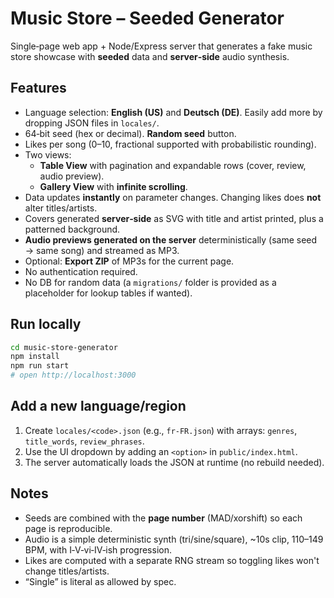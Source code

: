 
# Music Store – Seeded Generator

Single‑page web app + Node/Express server that generates a fake music store showcase with **seeded** data and **server‑side** audio synthesis.

## Features
- Language selection: **English (US)** and **Deutsch (DE)**. Easily add more by dropping JSON files in `locales/`.
- 64‑bit seed (hex or decimal). **Random seed** button.
- Likes per song (0–10, fractional supported with probabilistic rounding).
- Two views:
  - **Table View** with pagination and expandable rows (cover, review, audio preview).
  - **Gallery View** with **infinite scrolling**.
- Data updates **instantly** on parameter changes. Changing likes does **not** alter titles/artists.
- Covers generated **server‑side** as SVG with title and artist printed, plus a patterned background.
- **Audio previews generated on the server** deterministically (same seed → same song) and streamed as MP3.
- Optional: **Export ZIP** of MP3s for the current page.
- No authentication required.
- No DB for random data (a `migrations/` folder is provided as a placeholder for lookup tables if wanted).

## Run locally
```bash
cd music-store-generator
npm install
npm run start
# open http://localhost:3000
```

## Add a new language/region
1. Create `locales/<code>.json` (e.g., `fr-FR.json`) with arrays: `genres`, `title_words`, `review_phrases`.
2. Use the UI dropdown by adding an `<option>` in `public/index.html`.
3. The server automatically loads the JSON at runtime (no rebuild needed).

## Notes
- Seeds are combined with the **page number** (MAD/xorshift) so each page is reproducible.
- Audio is a simple deterministic synth (tri/sine/square), ~10s clip, 110–149 BPM, with I‑V‑vi‑IV‑ish progression.
- Likes are computed with a separate RNG stream so toggling likes won't change titles/artists.
- “Single” is literal as allowed by spec.
